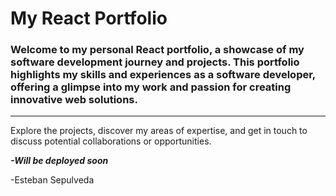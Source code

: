 # My React Portfolio

### Welcome to my personal React portfolio, a showcase of my software development journey and projects. This portfolio highlights my skills and experiences as a software developer, offering a glimpse into my work and passion for creating innovative web solutions.

---

Explore the projects, discover my areas of expertise, and get in touch to discuss potential collaborations or opportunities.


***-Will be deployed soon***


-Esteban Sepulveda
